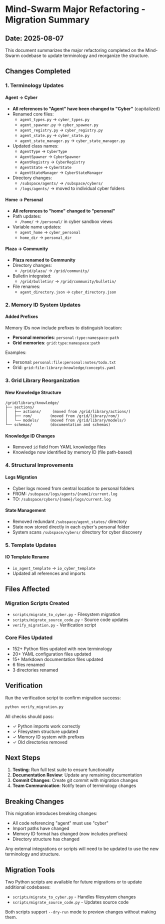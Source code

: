 # Mind-Swarm Major Refactoring - Migration Summary

## Date: 2025-08-07

This document summarizes the major refactoring completed on the Mind-Swarm codebase to update terminology and reorganize the structure.

## Changes Completed

### 1. Terminology Updates

#### Agent → Cyber
- **All references to "Agent" have been changed to "Cyber"** (capitalized)
- Renamed core files:
  - `agent_types.py` → `cyber_types.py`
  - `agent_spawner.py` → `cyber_spawner.py`
  - `agent_registry.py` → `cyber_registry.py`
  - `agent_state.py` → `cyber_state.py`
  - `agent_state_manager.py` → `cyber_state_manager.py`
- Updated class names:
  - `AgentType` → `CyberType`
  - `AgentSpawner` → `CyberSpawner`
  - `AgentRegistry` → `CyberRegistry`
  - `AgentState` → `CyberState`
  - `AgentStateManager` → `CyberStateManager`
- Directory changes:
  - `/subspace/agents/` → `/subspace/cybers/`
  - `/logs/agents/` → moved to individual cyber folders

#### Home → Personal
- **All references to "home" changed to "personal"**
- Path updates:
  - `/home/` → `/personal/` in cyber sandbox views
- Variable name updates:
  - `agent_home` → `cyber_personal`
  - `home_dir` → `personal_dir`

#### Plaza → Community
- **Plaza renamed to Community**
- Directory changes:
  - `/grid/plaza/` → `/grid/community/`
- Bulletin integrated:
  - `/grid/bulletin/` → `/grid/community/bulletin/`
- File renames:
  - `agent_directory.json` → `cyber_directory.json`

### 2. Memory ID System Updates

#### Added Prefixes
Memory IDs now include prefixes to distinguish location:
- **Personal memories**: `personal:type:namespace:path`
- **Grid memories**: `grid:type:namespace:path`

Examples:
- Personal: `personal:file:personal:notes/todo.txt`
- Grid: `grid:file:library:knowledge/concepts.yaml`

### 3. Grid Library Reorganization

#### New Knowledge Structure
```
/grid/library/knowledge/
├── sections/
│   ├── actions/     (moved from /grid/library/actions/)
│   ├── rom/        (moved from /grid/library/rom/)
│   └── models/     (moved from /grid/library/models/)
└── schemas/        (documentation and schemas)
```

#### Knowledge ID Changes
- Removed `id` field from YAML knowledge files
- Knowledge now identified by memory ID (file path-based)

### 4. Structural Improvements

#### Logs Migration
- Cyber logs moved from central location to personal folders
- FROM: `/subspace/logs/agents/{name}/current.log`
- TO: `/subspace/cybers/{name}/logs/current.log`

#### State Management
- Removed redundant `/subspace/agent_states/` directory
- State now stored directly in each cyber's personal folder
- System scans `/subspace/cybers/` directory for cyber discovery

### 5. Template Updates

#### IO Template Rename
- `io_agent_template` → `io_cyber_template`
- Updated all references and imports

## Files Affected

### Migration Scripts Created
- `scripts/migrate_to_cyber.py` - Filesystem migration
- `scripts/migrate_source_code.py` - Source code updates
- `verify_migration.py` - Verification script

### Core Files Updated
- 152+ Python files updated with new terminology
- 20+ YAML configuration files updated
- 15+ Markdown documentation files updated
- 6 files renamed
- 3 directories renamed

## Verification

Run the verification script to confirm migration success:
```bash
python verify_migration.py
```

All checks should pass:
- ✓ Python imports work correctly
- ✓ Filesystem structure updated
- ✓ Memory ID system with prefixes
- ✓ Old directories removed

## Next Steps

1. **Testing**: Run full test suite to ensure functionality
2. **Documentation Review**: Update any remaining documentation
3. **Commit Changes**: Create git commit with migration changes
4. **Team Communication**: Notify team of terminology changes

## Breaking Changes

This migration introduces breaking changes:
- All code referencing "agent" must use "cyber"
- Import paths have changed
- Memory ID format has changed (now includes prefixes)
- Directory structure has changed

Any external integrations or scripts will need to be updated to use the new terminology and structure.

## Migration Tools

Two Python scripts are available for future migrations or to update additional codebases:
- `scripts/migrate_to_cyber.py` - Handles filesystem changes
- `scripts/migrate_source_code.py` - Updates source code

Both scripts support `--dry-run` mode to preview changes without making them.